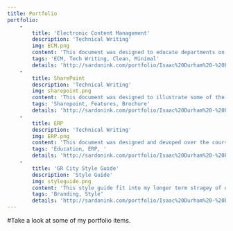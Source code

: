 ```yaml
---
title: Portfolio
portfolio:
    -
        title: 'Electronic Content Management'
        description: 'Technical Writing'
        img: ECM.png
        content: 'This document was designed to educate departments on the advatages of Electronic Content Management. It focuesed on clean design, and easy-to-understand language.'
        tags: 'ECM, Tech Writing, Clean, Minimal'
        details: 'http://sardonink.com/portfolio/Isaac%20Durham%20-%20Portfolio%20Item%201.pdf'
    -
        title: SharePoint
        description: 'Technical Writing'
        img: sharepoint.png
        content: 'This document was designed to illustrate some of the features of Sharepoint 2013.'
        tags: 'Sharepoint, Features, Brochure'
        details: 'http://sardonink.com/portfolio/Isaac%20Durham%20-%20Portfolio%20Item%202.pdf'
    -
        title: ERP
        description: 'Technical Writing'
        img: ERP.png
        content: 'This document was designed and devoped over the course of an afternoon to serve as a simple document presented to board members.'
        tags: 'Education, ERP, '
        details: 'http://sardonink.com/portfolio/Isaac%20Durham%20-%20Portfolio%20Item%203.pdf'
    -
        title: 'GR City Style Guide'
        description: 'Style Guide'
        img: styleguide.png
        content: 'This style guide fit into my longer term stragey of unifying the documentation into an easy to read, attractive style.'
        tags: 'Branding, Style'
        details: 'http://sardonink.com/portfolio/Isaac%20Durham%20-%20Extended%20Portfolio%20-%20Item%202.pdf'
---
```


#Take a look at some of my portfolio items.
